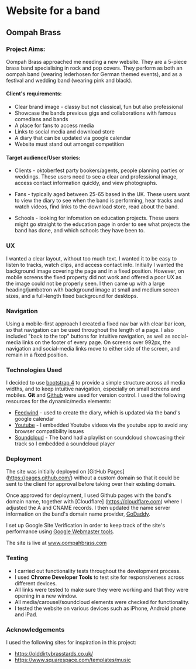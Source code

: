 # Website for a band
## Oompah Brass

### Project Aims:

Oompah Brass approached me needing a new website. They are a 5-piece brass band specialising in rock and pop covers. They perform as both an oompah band (wearing lederhosen for German themed events), and as a festival and wedding band (wearing pink and black). 

#### Client's requirements:

* Clear brand image - classy but not classical, fun but also professional
* Showcase the bands previous gigs and collaborations with famous comedians and bands
* A place for fans to access media
* Links to social media and download store
* A diary that can be updated via google calendar
* Website must stand out amongst competition


#### Target audience/User stories:

* Clients - oktoberfest party bookers/agents, people planning parties or weddings. These users need to see a clear and professional image, access contact information quickly, and view photographs.

* Fans - typically aged between 25-65 based in the UK. These users want to view the diary to see when the band is performing, hear tracks and watch videos, find links to the download store, read about the band.

* Schools - looking for infomation on education projects. These users might go straight to the education page in order to see what projects the band has done, and which schools they have been to.


### UX

I wanted a clear layout, without too much text. I wanted it to be easy to listen to tracks, watch clips, and access contact info.
Initially I wanted the background image covering the page and in a fixed position. However, on mobile screens the fixed property did not work and offered a poor UX as the image could not be properly seen. I then came up with a large heading/jumbotron with background image at small and medium screen sizes, and a full-length fixed background for desktops.


### Navigation

Using a mobile-first approach I created a fixed nav bar with clear bar icon, so that navigation can be used throughout the length of a page. I also included "back to the top" buttons for intuitive navigation, as well as social-media links on the footer of every page.
On screens over 992px, the navigation and social-media links move to either side of the screen, and remain in a fixed position.


### Technologies Used

I decided to use [bootstrap 4](https://getbootstrap.com) to provide a simple structure across all media widths, and to keep intuitive navigation, especially on small screens and mobiles.
**Git** and [Github](https://github.com) were used for version control.
I used the following resources for the dynamic/media elements:

* [Feedwind](https://feed.mikle.com) - used to create the diary, which is updated via the band's google calendar
* [Youtube](https://youtube.com) - I embedded Youtube videos via the youtube app to avoid any browser compatibility issues
* [Soundcloud](https://soundcloud.com) - The band had a playlist on soundcloud showcasing their track so I embedded a soundcloud player


### Deployment

The site was initially deployed on [GitHub Pages] (https://pages.github.com/) without a custom domain so that it could be sent to the client for approval before taking over their existing domain.

Once approved for deployment, I used Github pages with the band's domain name, together with [Cloudflare] (https://cloudflare.com) where I adjusted the A and CNAME records. 
I then updated the name server information on the band's domain name provider, [GoDaddy](https://uk.godaddy.com/). 

I set up Google Site Verification in order to keep track of the site's performance using [Google Webmaster tools](https://www.google.com/webmasters/).

The site is live at www.oompahbrass.com


### Testing

* I carried out functionality tests throughout the development process. 
* I used **Chrome Developer Tools** to test site for responsiveness across different devices. 
* All links were tested to make sure they were working and that they were opening in a new window.
* All media/carousel/soundcloud elements were checked for functionality. 
* I tested the website on various devices such as iPhone, Android phone and iPad.

### Acknowledgements

I used the following sites for inspiration in this project:

* https://olddirtybrasstards.co.uk/
* https://www.squarespace.com/templates/music




